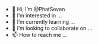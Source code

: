 - 👋 Hi, I’m @PhatSeven
- 👀 I’m interested in ...
- 🌱 I’m currently learning ...
- 💞️ I’m looking to collaborate on ...
- 📫 How to reach me ...

<!---
PhatSeven/PhatSeven is a ✨ special ✨ repository because its `README.md` (this file) appears on your GitHub profile.
You can click the Preview link to take a look at your changes.
--->
